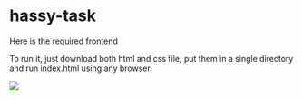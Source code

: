 # hassy-task

Here is the required frontend

To run it, just download both html and css file, put them in a single directory and run index.html using any browser.

<img src="https://github.com/mavenickk/hassy-task/blob/main/Screenshot%20(314).png?raw=true">
